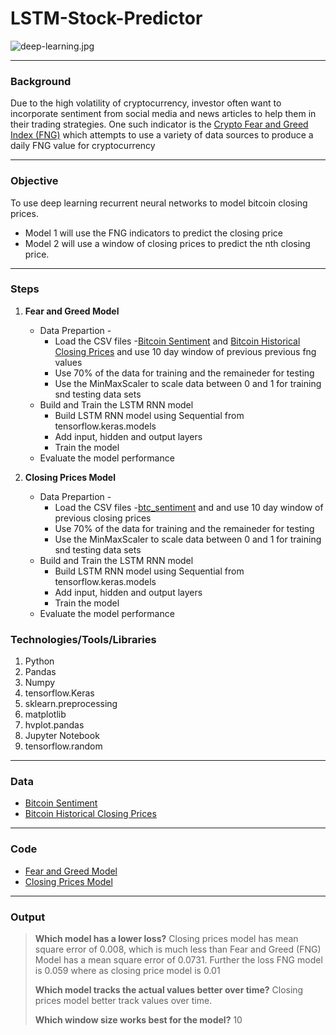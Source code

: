 # **LSTM-Stock-Predictor**
![deep-learning.jpg](deep-learning.jpg)


---
### **Background**
Due to the high volatility of cryptocurrency, investor often want to incorporate sentiment from social media and news articles to help them in their trading strategies. One such indicator is the [Crypto Fear and Greed Index (FNG)](https://alternative.me/crypto/fear-and-greed-index/) which attempts to use a variety of data sources to produce a daily FNG value for cryptocurrency

---
### **Objective**
To use deep learning recurrent neural networks to model bitcoin closing prices. 
* Model 1 will use the FNG indicators to predict the closing price  
* Model 2 will use a window of closing prices to predict the nth closing price.

---
### **Steps**
1. **Fear and Greed Model**
   * Data Prepartion - 
     * Load the CSV files -[Bitcoin Sentiment](btc_sentiment.csv) and [Bitcoin Historical Closing Prices](btc_historic.csv) and use 10 day window of previous previous fng values
     * Use 70% of the data for training and the remaineder for testing
     * Use the MinMaxScaler to scale data between 0 and 1 for training snd testing data sets
   * Build and Train the LSTM RNN model
     * Build LSTM RNN model using Sequential from tensorflow.keras.models
     * Add input, hidden and output layers
     * Train the model
   * Evaluate the model performance

2. **Closing Prices Model**
   * Data Prepartion - 
     * Load the CSV files -[btc_sentiment]() and [](btc_historic) and use 10 day window of previous closing prices
     * Use 70% of the data for training and the remaineder for testing
     * Use the MinMaxScaler to scale data between 0 and 1 for training snd testing data sets
   * Build and Train the LSTM RNN model
     * Build LSTM RNN model using Sequential from tensorflow.keras.models
     * Add input, hidden and output layers
     * Train the model
   * Evaluate the model performance

### **Technologies/Tools/Libraries**
1. Python
2. Pandas
3. Numpy
4. tensorflow.Keras
5. sklearn.preprocessing
6. matplotlib
7. hvplot.pandas
8. Jupyter Notebook
9. tensorflow.random

----
### **Data**
* [Bitcoin Sentiment](btc_sentiment.csv)
* [Bitcoin Historical Closing Prices](btc_historic.csv)

---
### **Code**
* [Fear and Greed Model](lstm_stock_predictor_fng.ipynb)
* [Closing Prices Model](lstm_stock_predictor_closing.ipynb)

---
### **Output**

> **Which model has a lower loss?**
>  Closing prices model has mean square error of 0.008, which is much less than Fear and Greed (FNG) Model has a mean square error of 0.0731. Further the loss FNG model is 0.059 where as closing price model is 0.01
>
> **Which model tracks the actual values better over time?**
> Closing prices model better track values over time.
>
> **Which window size works best for the model?**
> 10






